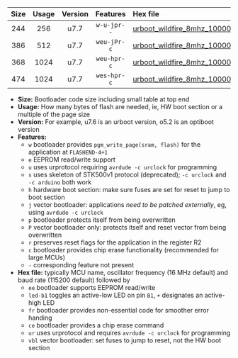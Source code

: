 |Size|Usage|Version|Features|Hex file|
|:-:|:-:|:-:|:-:|:--|
|244|256|u7.7|`w-u-jpr--`|[urboot_wildfire_8mhz_1000000bps_led+b5_ur_vbl.hex](https://raw.githubusercontent.com/stefanrueger/urboot.hex/main/boards/wildfire/fcpu_8mhz/1000000_bps/urboot_wildfire_8mhz_1000000bps_led+b5_ur_vbl.hex)|
|386|512|u7.7|`weu-jPr-c`|[urboot_wildfire_8mhz_1000000bps_ee_led+b5_fr_ce_ur_vbl.hex](https://raw.githubusercontent.com/stefanrueger/urboot.hex/main/boards/wildfire/fcpu_8mhz/1000000_bps/urboot_wildfire_8mhz_1000000bps_ee_led+b5_fr_ce_ur_vbl.hex)|
|368|1024|u7.7|`weu-hpr-c`|[urboot_wildfire_8mhz_1000000bps_ee_led+b5_fr_ce_ur.hex](https://raw.githubusercontent.com/stefanrueger/urboot.hex/main/boards/wildfire/fcpu_8mhz/1000000_bps/urboot_wildfire_8mhz_1000000bps_ee_led+b5_fr_ce_ur.hex)|
|474|1024|u7.7|`wes-hpr-c`|[urboot_wildfire_8mhz_1000000bps_ee_led+b5_fr_ce.hex](https://raw.githubusercontent.com/stefanrueger/urboot.hex/main/boards/wildfire/fcpu_8mhz/1000000_bps/urboot_wildfire_8mhz_1000000bps_ee_led+b5_fr_ce.hex)|

- **Size:** Bootloader code size including small table at top end
- **Usage:** How many bytes of flash are needed, ie, HW boot section or a multiple of the page size
- **Version:** For example, u7.6 is an urboot version, o5.2 is an optiboot version
- **Features:**
  + `w` bootloader provides `pgm_write_page(sram, flash)` for the application at `FLASHEND-4+1`
  + `e` EEPROM read/write support
  + `u` uses urprotocol requiring `avrdude -c urclock` for programming
  + `s` uses skeleton of STK500v1 protocol (deprecated); `-c urclock` and `-c arduino` both work
  + `h` hardware boot section: make sure fuses are set for reset to jump to boot section
  + `j` vector bootloader: applications *need to be patched externally*, eg, using `avrdude -c urclock`
  + `p` bootloader protects itself from being overwritten
  + `P` vector bootloader only: protects itself and reset vector from being overwritten
  + `r` preserves reset flags for the application in the register R2
  + `c` bootloader provides chip erase functionality (recommended for large MCUs)
  + `-` corresponding feature not present
- **Hex file:** typically MCU name, oscillator frequency (16 MHz default) and baud rate (115200 default) followed by
  + `ee` bootloader supports EEPROM read/write
  + `led-b1` toggles an active-low LED on pin `B1`, `+` designates an active-high LED
  + `fr` bootloader provides non-essential code for smoother error handing
  + `ce` bootloader provides a chip erase command
  + `ur` uses urprotocol and requires `avrdude -c urclock` for programming
  + `vbl` vector bootloader: set fuses to jump to reset, not the HW boot section

